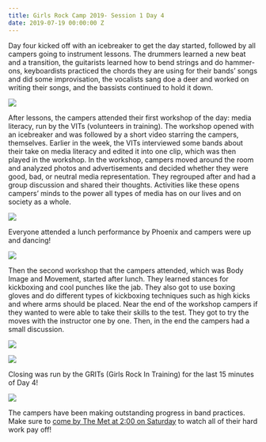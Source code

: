 ```yaml
---
title: Girls Rock Camp 2019- Session 1 Day 4
date: 2019-07-19 00:00:00 Z
---
```


Day four kicked off with an icebreaker to get the day started, followed by all campers going to instrument lessons. The drummers learned a new beat and a transition, the guitarists learned how to bend strings and do hammer-ons, keyboardists practiced the chords they are using for their bands’ songs and did some improvisation, the vocalists sang doe a deer and worked on writing their songs, and the bassists continued to hold it down.

![](/uploads/blogpost/20190718_094538-1024x768.jpg)

After lessons, the campers attended their first workshop of the day: media literacy, run by the VITs (volunteers in training). The workshop opened with an icebreaker and was followed by a short video starring the campers, themselves. Earlier in the week, the VITs interviewed some bands about their take on media literacy and edited it into one clip, which was then played in the workshop. In the workshop, campers moved around the room and analyzed photos and advertisements and decided whether they were good, bad, or neutral media representation. They regrouped after and had a group discussion and shared their thoughts. Activities like these opens campers’ minds to the power all types of media has on our lives and on society as a whole.

![](/uploads/blogpost/20190718_101449-1024x768.jpg)

Everyone attended a lunch performance by Phoenix and campers were up and dancing!

![](/uploads/blogpost/20190718_123428-1024x768.jpg)

Then the second workshop that the campers attended, which was Body Image and Movement, started after lunch. They learned stances for kickboxing and cool punches like the jab. They also got to use boxing gloves and do different types of kickboxing techniques such as high kicks and where arms should be placed. Near the end of the workshop campers if they wanted to were able to take their skills to the test. They got to try the moves with the instructor one by one. Then, in the end the campers had a small discussion.

![](/uploads/blogpost/20190718_131659-1024x768.jpg)

![](/uploads/blogpost/20190718_161109-1024x768.jpg)

Closing was run by the GRITs (Girls Rock In Training) for the last 15 minutes of Day 4!

![](/uploads/blogpost/20190718_165242-1024x768.jpg)

The campers have been making outstanding progress in band practices. Make sure to [come by The Met at 2:00 on Saturday](https://www.facebook.com/events/430771250810802/) to watch all of their hard work pay off!
